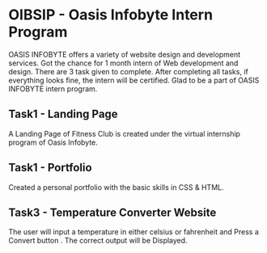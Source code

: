 # OIBSIP - Oasis Infobyte Intern Program
OASIS INFOBYTE offers a variety of website design and development services. Got the chance for 1 month intern of Web development and design. There are 3 task given to complete. After completing all tasks, if everything looks fine, the intern will be certified. Glad to be a part of OASIS INFOBYTE intern program.

## Task1 - Landing Page
A Landing Page of Fitness Club is created under the virtual internship program of Oasis Infobyte.

## Task1 - Portfolio
Created a personal portfolio with the basic skills in CSS & HTML.

## Task3 - Temperature Converter Website
The user will input a temperature in either celsius or fahrenheit and Press a Convert button . The correct output will be Displayed.
